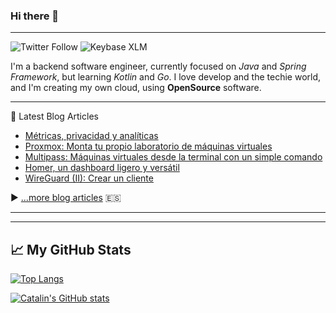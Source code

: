 ### Hi there 👋

<!--
**parrazam/parrazam** is a ✨ _special_ ✨ repository because its `README.md` (this file) appears on your GitHub profile.

Here are some ideas to get you started:

- 🔭 I’m currently working on ...
- 🌱 I’m currently learning ...
- 👯 I’m looking to collaborate on ...
- 🤔 I’m looking for help with ...
- 💬 Ask me about ...
- 📫 How to reach me: ...
- 😄 Pronouns: ...
- ⚡ Fun fact: ...
-->

---
![Twitter Follow](https://img.shields.io/twitter/follow/parra?style=social)
![Keybase XLM](https://img.shields.io/keybase/xlm/parrazam?style=flat-square)


I'm a backend software engineer, currently focused on _Java_ and _Spring Framework_, but learning _Kotlin_ and _Go_. I love develop and the techie world, and I'm creating my own cloud, using **OpenSource** software.

---
📘 Latest Blog Articles

<!-- BLOG-POST-LIST:START -->
- [Métricas, privacidad y analíticas](https://blog.parravidales.es/metricas-privacidad-y-analiticas/)
- [Proxmox: Monta tu propio laboratorio de máquinas virtuales](https://blog.parravidales.es/proxmox-monta-tu-propio-laboratorio-de-maquinas-virtuales/)
- [Multipass: Máquinas virtuales desde la terminal con un simple comando](https://blog.parravidales.es/multipass-maquinas-virtuales-desde-la-terminal-con-un-simple-comando/)
- [Homer, un dashboard ligero y versátil](https://blog.parravidales.es/homer-un-dashboard-ligero-y-versatil/)
- [WireGuard &lpar;II&rpar;: Crear un cliente](https://blog.parravidales.es/wireguard-ii-crear-un-cliente/)
<!-- BLOG-POST-LIST:END -->

▶ [...more blog articles](https://blog.parravidales.es) :es:

---
---

## &#x1f4c8; My GitHub Stats

[![Top Langs](https://github-readme-stats.vercel.app/api/top-langs/?username=parrazam&hide=css&theme=dark)](https://github.com/anuraghazra/github-readme-stats)

[![Catalin's GitHub stats](https://github-readme-stats.vercel.app/api?username=parrazam&theme=dark)](https://github.com/anuraghazra/github-readme-stats)
